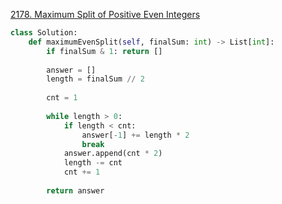 [2178. Maximum Split of Positive Even Integers](https://leetcode.com/problems/maximum-split-of-positive-even-integers)

```python
class Solution:
    def maximumEvenSplit(self, finalSum: int) -> List[int]:
        if finalSum & 1: return []
        
        answer = []
        length = finalSum // 2
        
        cnt = 1
        
        while length > 0:
            if length < cnt:
                answer[-1] += length * 2
                break
            answer.append(cnt * 2)
            length -= cnt
            cnt += 1
        
        return answer
```


